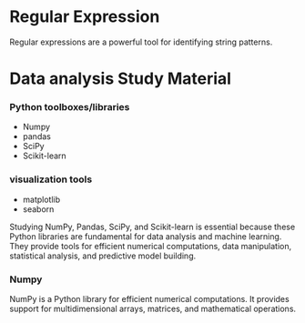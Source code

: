 # Regular Expression 
  
  Regular expressions are a powerful tool for identifying string patterns.


# Data analysis Study Material

### Python toolboxes/libraries
- Numpy
- pandas
- SciPy
- Scikit-learn

### visualization tools
- matplotlib
- seaborn


  
Studying NumPy, Pandas, SciPy, and Scikit-learn is essential because these Python libraries are fundamental for data analysis and machine learning. They provide tools for efficient numerical computations, data manipulation, statistical analysis, and predictive model building.

### Numpy 
   NumPy is a Python library for efficient numerical computations. It provides support for multidimensional arrays, matrices, and mathematical operations.
